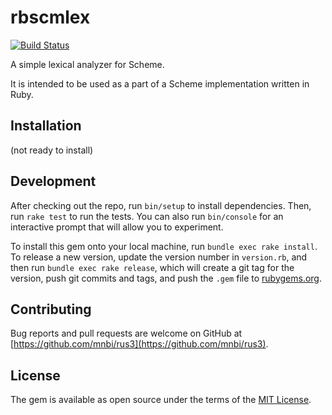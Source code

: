 # rbscmlex

[![Build Status](https://github.com/mnbi/rbscmlex/workflows/Build/badge.svg)](https://github.com/mnbi/rbscmlex/actions?query=workflow%3A"Build")

A simple lexical analyzer for Scheme.

It is intended to be used as a part of a Scheme implementation written
in Ruby.

## Installation

(not ready to install)

## Development

After checking out the repo, run `bin/setup` to install dependencies. Then, run `rake test` to run the tests. You can also run `bin/console` for an interactive prompt that will allow you to experiment.

To install this gem onto your local machine, run `bundle exec rake install`. To release a new version, update the version number in `version.rb`, and then run `bundle exec rake release`, which will create a git tag for the version, push git commits and tags, and push the `.gem` file to [rubygems.org](https://rubygems.org).

## Contributing

Bug reports and pull requests are welcome on GitHub at [https://github.com/mnbi/rus3](https://github.com/mnbi/rus3).


## License

The gem is available as open source under the terms of the [MIT License](https://opensource.org/licenses/MIT).
